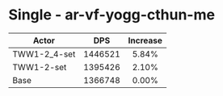 # Single - ar-vf-yogg-cthun-me
| Actor | DPS | Increase |
|---|:---:|:---:|
|TWW1-2_4-set|1446521|5.84%|
|TWW1-2-set|1395426|2.10%|
|Base|1366748|0.00%|
